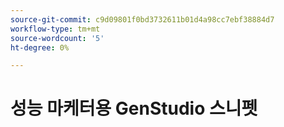 ```yaml
---
source-git-commit: c9d09801f0bd3732611b01d4a98cc7ebf38884d7
workflow-type: tm+mt
source-wordcount: '5'
ht-degree: 0%

---
```

# 성능 마케터용 GenStudio 스니펫
